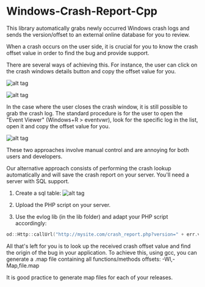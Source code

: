 # Windows-Crash-Report-Cpp
This library automatically grabs newly occurred Windows crash logs and sends the version/offset to an external online database for you to review.

When a crash occurs on the user side, it is crucial for you to know the crash offset value in order to find the bug and provide support.

There are several ways of achieving this. For instance, the user can click on the crash windows details button and copy the offset value for you.

![alt tag](https://cloud.githubusercontent.com/assets/10281739/10380884/f1a88c40-6e16-11e5-8f6b-bb3275ea03da.png)

![alt tag](https://cloud.githubusercontent.com/assets/10281739/10380889/f706f528-6e16-11e5-8dfa-7002ba57333c.png)

In the case where the user closes the crash window, it is still possible to grab the crash log. The standard procedure is for the user to open the "Event Viewer" (Windows+R > eventvwr), look for the specific log in the list, open it and copy the offset value for you.

![alt tag](https://cloud.githubusercontent.com/assets/10281739/10380887/f6f04f62-6e16-11e5-9fd5-039f1fefb8b0.png)

These two approaches involve manual control and are annoying for both users and developers.

Our alternative approach consists of performing the crash lookup automatically and will save the crash report on your server. You'll need a server with SQL support.

1. Create a sql table:
![alt tag](https://cloud.githubusercontent.com/assets/10281739/10381038/1260d87e-6e18-11e5-838d-33e34e5d3211.png)

2. Upload the PHP script on your server.

3. Use the evlog lib (in the lib folder) and adapt your PHP script accordingly: 
```C++
od::Http::callUrl("http://mysite.com/crash_report.php?version=" + err.version.asString() + "&error=" + to_string(err.offset), 3000);
```

All that's left for you is to look up the received crash offset value and find the origin of the bug in your application. To achieve this, using gcc, you can generate a .map file containing all functions/methods offsets: -Wl,-Map,file.map

It is good practice to generate map files for each of your releases.

